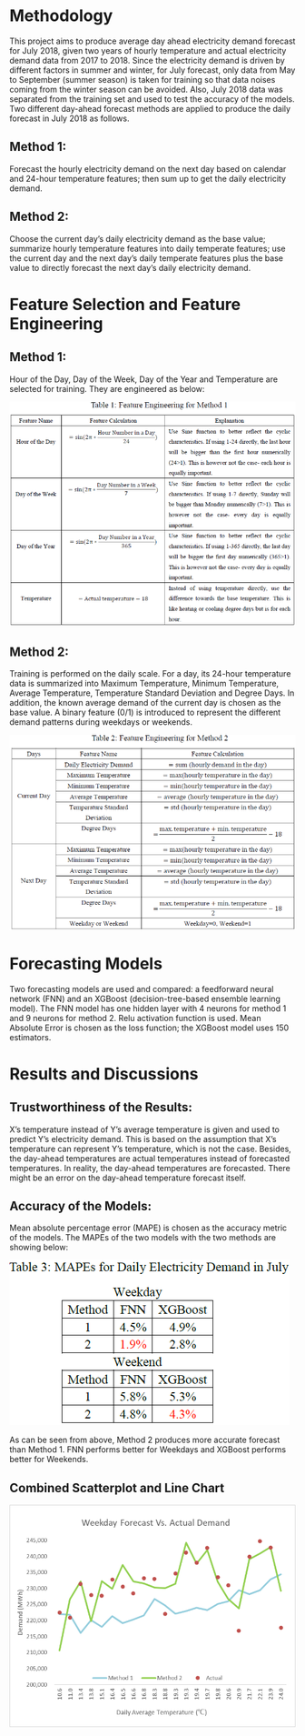 # Methodology
This project aims to produce average day ahead electricity demand forecast for July 2018, given two years of hourly temperature and actual electricity demand data from 2017 to 2018. Since the electricity demand is driven by different factors in summer and winter, for July forecast, only data from May to September (summer season) is taken for training so that data noises coming from the winter season can be avoided. Also, July 2018 data was separated from the training set and used to test the accuracy of the models. Two different day-ahead forecast methods are applied to produce the daily forecast in July 2018 as follows. 
## Method 1:
Forecast the hourly electricity demand on the next day based on calendar and 24-hour temperature features; then sum up to get the daily electricity demand.
## Method 2: 
Choose the current day’s daily electricity demand as the base value; summarize hourly temperature features into daily temperate features; use the current day and the next day’s daily temperate features plus the base value to directly forecast the next day’s daily electricity demand.
# Feature Selection and Feature Engineering
## Method 1:
Hour of the Day, Day of the Week, Day of the Year and Temperature are selected for training. They are engineered as below:

![Alt text](https://github.com/jsun66/Day-Ahead-Electricity-Demand-Forecast/blob/main/Tables%20and%20Figures/Table%201_Feature%20Engineering%20for%20Method%201.PNG)
## Method 2:
Training is performed on the daily scale. For a day, its 24-hour temperature data is summarized into Maximum Temperature, Minimum Temperature, Average Temperature, Temperature Standard Deviation and Degree Days. In addition, the known average demand of the current day is chosen as the base value. A binary feature (0/1) is introduced to represent the different demand patterns during weekdays or weekends.

![Alt text](https://github.com/jsun66/Day-Ahead-Electricity-Demand-Forecast/blob/main/Tables%20and%20Figures/Table%202_Feature%20Engineering%20for%20Method%202.PNG)
# Forecasting Models
Two forecasting models are used and compared: a feedforward neural network (FNN) and an XGBoost (decision-tree-based ensemble learning model). The FNN model has one hidden layer with 4 neurons for method 1 and 9 neurons for method 2. Relu activation function is used. Mean Absolute Error is chosen as the loss function; the XGBoost model uses 150 estimators.
# Results and Discussions
## Trustworthiness of the Results:
X’s temperature instead of Y’s average temperature is given and used to predict Y’s electricity demand. This is based on the assumption that X’s temperature can represent Y’s temperature, which is not the case.
Besides, the day-ahead temperatures are actual temperatures instead of forecasted temperatures. In reality, the day-ahead temperatures are forecasted. There might be an error on the day-ahead temperature forecast itself. 
## Accuracy of the Models:
Mean absolute percentage error (MAPE) is chosen as the accuracy metric of the models. The MAPEs of the two models with the two methods are showing below:

![Alt text](https://github.com/jsun66/Day-Ahead-Electricity-Demand-Forecast/blob/main/Tables%20and%20Figures/Table%203_MAPEs%20for%20Daily%20Electricity%20Demand%20in%20July.PNG)

As can be seen from above, Method 2 produces more accurate forecast than Method 1. FNN performs better for Weekdays and XGBoost performs better for Weekends. 

## Combined Scatterplot and Line Chart

![Alt text](https://github.com/jsun66/Day-Ahead-Electricity-Demand-Forecast/blob/main/Tables%20and%20Figures/Weekday%20Forecast%20Vs.%20Actual%20Demand.png)

